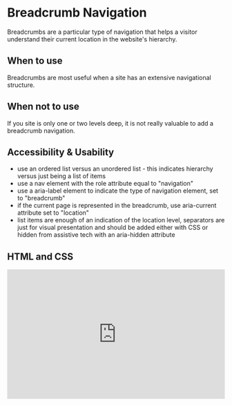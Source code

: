# Breadcrumb Navigation
Breadcrumbs are a particular type of navigation that helps a visitor understand their current location in the website's hierarchy.


## When to use
Breadcrumbs are most useful when a site has an extensive navigational structure.

## When not to use
If you site is only one or two levels deep, it is not really valuable to add a breadcrumb navigation.

## Accessibility & Usability

- use an ordered list versus an unordered list - this indicates hierarchy versus just being a list of items
- use a nav element with the role attribute equal to "navigation"
- use a aria-label element to indicate the type of navigation element, set to "breadcrumb"
- if the current page is represented in the breadcrumb, use aria-current attribute set to "location"
- list items are enough of an indication of the location level, separators are just for visual presentation and should be added either with CSS or hidden from assistive tech with an aria-hidden attribute


## HTML and CSS

<iframe height="300" style="width: 100%;" scrolling="no" title="Untitled" src="https://codepen.io/team/UMPO_ADDT/embed/gOXgabV?default-tab=html%2Cresult" frameborder="no" loading="lazy" allowtransparency="true" allowfullscreen="true">
  See the Pen <a href="https://codepen.io/team/UMPO_ADDT/pen/gOXgabV">
  Untitled</a> by App Dev & Digital Transformation (<a href="https://codepen.io/team/UMPO_ADDT">@UMPO_ADDT</a>)
  on <a href="https://codepen.io">CodePen</a>.
</iframe>

